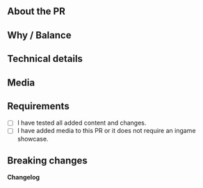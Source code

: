 ## About the PR
<!-- What did you change? -->

## Why / Balance
<!-- Discuss how this would affect game balance or explain why it was changed. Link any relevant discussions or issues. -->

## Technical details
<!-- Summary of code changes for easier review. -->

## Media
<!-- Attach media if the PR makes ingame changes (clothing, items, features, etc).
Small fixes/refactors are exempt. -->

## Requirements
<!-- Confirm the following by placing an X in the brackets [X]: -->
- [ ] I have tested all added content and changes.
- [ ] I have added media to this PR or it does not require an ingame showcase.
<!-- You should understand that not following the above may get your PR closed at maintainer’s discretion -->

## Breaking changes
<!-- List any breaking changes, including namespaces, public class/method/field changes, prototype renames; and provide instructions for fixing them. -->

**Changelog**
<!-- Add a Changelog entry to make players aware of new features or changes that could affect gameplay.
Make sure to take this Changelog template out of the comment block in order for it to show up.~~~~
Changelogs must have a :cl: symbol, so the bot recognizes the changes and adds them to the game's changelog. -->
<!--
:cl:
- add: Added fun!
- remove: Removed fun!
- tweak: Changed fun!
- fix: Fixed fun!
-->
